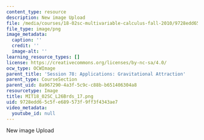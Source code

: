 ```yaml
---
content_type: resource
description: New image Upload
file: /media/courses/18-02sc-multivariable-calculus-fall-2010/9728edd65c5fe689573f9ff3f4343ae7_MIT18_02SC_L26Brds_17.png
file_type: image/png
image_metadata:
  caption: ''
  credit: ''
  image-alt: ''
learning_resource_types: []
license: https://creativecommons.org/licenses/by-nc-sa/4.0/
ocw_type: OCWImage
parent_title: 'Session 78: Applications: Gravitational Attraction'
parent_type: CourseSection
parent_uid: 8a967290-4a3f-5c9c-c88b-b651406304a8
resourcetype: Image
title: MIT18_02SC_L26Brds_17.png
uid: 9728edd6-5c5f-e689-573f-9ff3f4343ae7
video_metadata:
  youtube_id: null
---
```

New image Upload